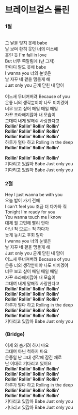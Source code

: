 # 브레이브걸스 롤린

<h3>1절</h3>

<br>그 날을 잊지 못해 babe
<br>날 보며 환히 웃던 너의 미소에
<br>홀린 듯 I'm fall in love
<br>But 너무 쪽팔림에 (난 그저)
<br>한마디 말도 못해 babe
<br>I wanna you 너의 눈빛은
<br>날 자꾸 네 곁을 맴돌게 해
<br>Just only you 굳게 닫힌 내 맘이  
<br>어느새 무너져버려 Because of you
<br>온통 너의 생각뿐이야 나도 미치겠어 
<br>너무 보고 싶어 매일 매일 매일
<br>자꾸 초라해지잖아 내 모습이
<br>그대여 내게 말해줘 사랑한다고
<br><b>Rollin' Rollin' Rollin' Rollin' 
<br>Rollin' Rollin' Rollin' Rollin' 
<br>Rollin' Rollin' Rollin' Rollin'</b>
<br>하루가 멀다 하고 Rolling in the deep 
<br><b>Rollin' Rollin' Rollin' Rollin'  
<br>Rollin' Rollin' Rollin' Rollin'</b>
<br>기다리고 있잖아 Babe Just only you
<br>기다리고 있잖아 Babe Just only you<h3>2절</h3>

Hey I just wanna be with you  <br>
오늘 밤이 가기 전에  <br>
I can't feel you 조금 더 다가와 줘  <br>
Tonight I'm ready for you  <br>
You wanna touch me I know  <br>
대체 뭘 고민해 빨리 안아  <br>
아닌 척 모르는 척 하다가  <br>
늦게 놓치고 후회 말아  <br>
I wanna you 너의 눈빛은  <br>
날 자꾸 네 곁을 맴돌게 해  <br>
Just only you 굳게 닫힌 내 맘이  <br>
어느새 무너져버려 Because of you  <br>
온통 너의 생각뿐이야 나도 미치겠어  <br>
너무 보고 싶어 매일 매일 매일  <br>
자꾸 초라해지잖아 내 모습이  <br>
그대여 내게 말해줘 사랑한다고  <br>
<b>Rollin' Rollin' Rollin' Rollin'  <br>
Rollin' Rollin' Rollin' Rollin'  <br>
Rollin' Rollin' Rollin' Rollin'  <br></b>
하루가 멀다 하고 Rolling in the deep  <br>
<b>Rollin' Rollin' Rollin' Rollin'  <br>
Rollin' Rollin' Rollin' Rollin'  </b><br>
기다리고 있잖아 Babe Just only you  <br>
<h3>(Bridge)</h3> 

이제 와 숨기려 하지 마요  <br>
그대여 아닌 척하지 마요  <br>
온종일 난 그대 생각에 잠긴 채로  <br>
난 이대로 기다리고 있어요  <br>
<b>Rollin' Rollin' Rollin' Rollin'  <br>
Rollin' Rollin' Rollin' Rollin'  <br>
Rollin' Rollin' Rollin' Rollin'  </b><br>
하루가 멀다 하고 Rolling in the deep  <br>
<b>Rollin' Rollin' Rollin' Rollin'  <br>
Rollin' Rollin' Rollin' Rollin'</b>  <br>
기다리고 있잖아 Babe Just only you  <br>
기다리고 있잖아 Babe Just only you<br>